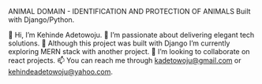 ANIMAL DOMAIN - IDENTIFICATION AND PROTECTION OF ANIMALS
Built with Django/Python.


👋 Hi, I’m Kehinde Adetowoju.
👀 I’m passionate about delivering elegant tech solutions.
🌱 Although this project was built with Django I’m currently exploring MERN stack with another project.
💞️ I’m looking to collaborate on react projects.
📫 You can reach me through kadetowoju@gmail.com or kehindeadetowoju@yahoo.com.
